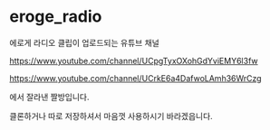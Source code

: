 # eroge_radio

에로게 라디오 클립이 업로드되는 유튜브 채널

https://www.youtube.com/channel/UCpgTyxOXohGdYviEMY6l3fw

https://www.youtube.com/channel/UCrkE6a4DafwoLAmh36WrCzg

에서 잘라낸 짤방입니다.

클론하거나 따로 저장하셔서 마음껏 사용하시기 바라겠읍니다.

